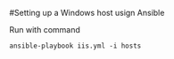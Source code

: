 #Setting up a Windows host usign Ansible

Run with command
```
ansible-playbook iis.yml -i hosts 
```